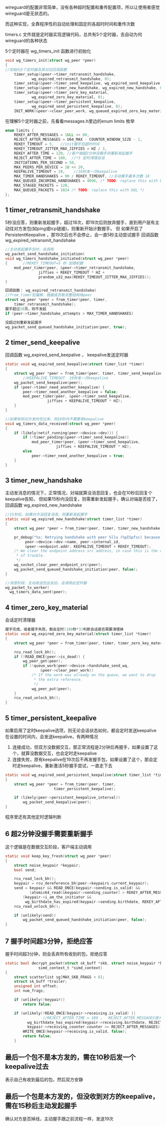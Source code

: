 
wireguard的配置非常简单，没有各种超时配置和重传配置项，所以让使用者感觉wireguard是无状态的。

而这种实现，全靠程序性的自动处理和固定的各超时时间和重传次数

timers.c 文件就是定时器实现逻辑代码，总共有5个定时器，去自动为何wireguard的各种状态

5个定时器在 wg_timers_init 函数进行初始化
```c
void wg_timers_init(struct wg_peer *peer)
{
//初始化5个定时器及其对应回调函数
	timer_setup(&peer->timer_retransmit_handshake,
		    wg_expired_retransmit_handshake, 0);
	timer_setup(&peer->timer_send_keepalive, wg_expired_send_keepalive, 0);
	timer_setup(&peer->timer_new_handshake, wg_expired_new_handshake, 0);
	timer_setup(&peer->timer_zero_key_material,
		    wg_expired_zero_key_material, 0);
	timer_setup(&peer->timer_persistent_keepalive,
		    wg_expired_send_persistent_keepalive, 0);
	INIT_WORK(&peer->clear_peer_work, wg_queued_expired_zero_key_material);
```

在理解5个定时器之前，先看看messages.h里边的enum limits 枚举
```c
enum limits {
	REKEY_AFTER_MESSAGES = 1ULL << 60,
	REJECT_AFTER_MESSAGES = U64_MAX - COUNTER_WINDOW_SIZE - 1,
	REKEY_TIMEOUT = 5,   //init握手包超时时间
	REKEY_TIMEOUT_JITTER_MAX_JIFFIES = HZ / 3,
	REKEY_AFTER_TIME = 120, //客户端超2分钟没握手则重新发起握手
	REJECT_AFTER_TIME = 180,  //*3 定时清理会话
	INITIATIONS_PER_SECOND = 50,
	MAX_PEERS_PER_DEVICE = 1U << 20,
	KEEPALIVE_TIMEOUT = 10,    //10秒发一次keepalive
	MAX_TIMER_HANDSHAKES = 90 / REKEY_TIMEOUT, //主动握手最多次数 18
	MAX_QUEUED_INCOMING_HANDSHAKES = 4096, /* TODO: replace this with DQL */
	MAX_STAGED_PACKETS = 128,
	MAX_QUEUED_PACKETS = 1024 /* TODO: replace this with DQL */
};
```
## 1 timer_retransmit_handshake
5秒没应答，则重新发起握手，超过18次，即19次后则放弃握手，直到用户层有主动往对方发包(如ping或tcp链接)，则重新开始计数握手。
但 如果开启了 PersistentKeepalive ，那19次后也不会停止，会一直5秒主动尝试握手
回调函数 wg_expired_retransmit_handshake
```c
//主动发起握手包时，会调用
wg_packet_send_handshake_initiation(
void wg_timers_handshake_initiated(struct wg_peer *peer)
{       //REKEY_TIMEOUT=5 秒 加随机数
	mod_peer_timer(peer, &peer->timer_retransmit_handshake,
		       jiffies + REKEY_TIMEOUT * HZ +
		       prandom_u32_max(REKEY_TIMEOUT_JITTER_MAX_JIFFIES));
}

回调函数： wg_expired_retransmit_handshake(
//from_timer宏偏移，根据成员取完整结构体peer
struct wg_peer *peer = from_timer(peer, timer,
	timer_retransmit_handshake);
握手超过18次，则不发起
if (peer->timer_handshake_attempts > MAX_TIMER_HANDSHAKES) 

没超过则重新发起握手
wg_packet_send_queued_handshake_initiation(peer, true);

```

## 2 timer_send_keepalive
回调函数 wg_expired_send_keepalive ， keepalive发送定时器

```c
static void wg_expired_send_keepalive(struct timer_list *timer)
{
	struct wg_peer *peer = from_timer(peer, timer, timer_send_keepalive);
        //KEEPALIVE_TIMEOUT  10秒发一次keepalive
	wg_packet_send_keepalive(peer);
	if (peer->timer_need_another_keepalive) {
		peer->timer_need_another_keepalive = false;
		mod_peer_timer(peer, &peer->timer_send_keepalive,
			       jiffies + KEEPALIVE_TIMEOUT * HZ);
	}
}

//如果有到对方发的包过来，则10秒内不需要发keepalive
void wg_timers_data_received(struct wg_peer *peer)
{
	if (likely(netif_running(peer->device->dev))) {
		if (!timer_pending(&peer->timer_send_keepalive))
			mod_peer_timer(peer, &peer->timer_send_keepalive,
				       jiffies + KEEPALIVE_TIMEOUT * HZ);
		else
			peer->timer_need_another_keepalive = true;
	}
}
```

## 3 timer_new_handshake
主动发消息的情况下，正常情况，对端就算没消息回复，也会在10秒后回复个keepalive告知，
但如果15秒内没回复，则需重新发起握手，确认对端是否挂了，回调函数 wg_expired_new_handshake


```c
//15秒后，如果对方没回复消息，则重新发起握手
static void wg_expired_new_handshake(struct timer_list *timer)
{
	struct wg_peer *peer = from_timer(peer, timer, timer_new_handshake);

	pr_debug("%s: Retrying handshake with peer %llu (%pISpfsc) because we stopped hearing back after %d seconds\n",
		 peer->device->dev->name, peer->internal_id,
		 &peer->endpoint.addr, KEEPALIVE_TIMEOUT + REKEY_TIMEOUT);
	/* We clear the endpoint address src address, in case this is the cause
	 * of trouble.
	 */
	wg_socket_clear_peer_endpoint_src(peer);
	wg_packet_send_queued_handshake_initiation(peer, false);
}

//消息阶段，主动发送包出去后，会调用此定时器
wg_packet_tx_worker(
  wg_timers_data_sent(peer);
```

## 4 timer_zero_key_material
会话定时清理器
```c
握手完成，或者握手失败，都会定时(180秒*3)判断会话是否需要清理掉
static void wg_expired_zero_key_material(struct timer_list *timer)
{
	struct wg_peer *peer = from_timer(peer, timer, timer_zero_key_material);

	rcu_read_lock_bh();
	if (!READ_ONCE(peer->is_dead)) {
		wg_peer_get(peer);
		if (!queue_work(peer->device->handshake_send_wq,
				&peer->clear_peer_work))
			/* If the work was already on the queue, we want to drop
			 * the extra reference.
			 */
			wg_peer_put(peer);
	}
	rcu_read_unlock_bh();
}
```

## 5 timer_persistent_keepalive

如果启用了定时keepalive选项，则无论会话状态如何，都会定时发送keepalive
在设置的时间内，会发送keepalive，有两种情况
1. 连接成功，但双方没数据交互，那正常流程是2分钟后再握手，如果设置了这个，就算没数据交互，也会定时走keepalive
2. 连接失败，原有keepalive在19次后不再发握手包，如果设置了这个，那会定时走keepalive，重新激活5秒握手尝试，一直走下去
```c
static void wg_expired_send_persistent_keepalive(struct timer_list *timer)
{
	struct wg_peer *peer = from_timer(peer, timer,
					  timer_persistent_keepalive);

	if (likely(peer->persistent_keepalive_interval))
		wg_packet_send_keepalive(peer);
}
```

程序里还有其他定时逻辑判断
## 6 超2分钟没握手需要重新握手
这个逻辑是在数据交互阶段，客户端主动调用
```c
static void keep_key_fresh(struct wg_peer *peer)
{
	struct noise_keypair *keypair;
	bool send;

	rcu_read_lock_bh();
	keypair = rcu_dereference_bh(peer->keypairs.current_keypair);
	send = keypair && READ_ONCE(keypair->sending.is_valid) &&
	       (atomic64_read(&keypair->sending_counter) > REKEY_AFTER_MESSAGES ||
		(keypair->i_am_the_initiator &&
		 wg_birthdate_has_expired(keypair->sending.birthdate, REKEY_AFTER_TIME)));
	rcu_read_unlock_bh();

	if (unlikely(send))
		wg_packet_send_queued_handshake_initiation(peer, false);
}
```

## 7 握手时间超3分钟，拒绝应答
握手时间超3分钟，则会丢弃所有收到的包，拒绝应答
```c
static bool decrypt_packet(struct sk_buff *skb, struct noise_keypair *keypair,
			   simd_context_t *simd_context)
{
	struct scatterlist sg[MAX_SKB_FRAGS + 8];
	struct sk_buff *trailer;
	unsigned int offset;
	int num_frags;

	if (unlikely(!keypair))
		return false;

	if (unlikely(!READ_ONCE(keypair->receiving.is_valid) ||
                 //REJECT_AFTER_TIME = 180 ，  REJECT_AFTER_MESSAGES很大
		  wg_birthdate_has_expired(keypair->receiving.birthdate, REJECT_AFTER_TIME) ||
		  keypair->receiving_counter.counter >= REJECT_AFTER_MESSAGES)) {
		WRITE_ONCE(keypair->receiving.is_valid, false);
		return false;
	}
```

## 最后一个包不是本方发的，需在10秒后发一个keepalive过去
表示自己有收到最后的包，然后双方安静

## 最后一个包是本方发的，但没收到对方的keepalive，需在15秒后主动发起握手
确认对方是否掉线，主动握手跟之前流程一样，发送19次






